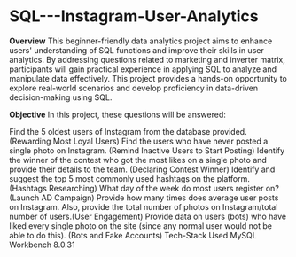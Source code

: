 # SQL---Instagram-User-Analytics

**Overview**
This beginner-friendly data analytics project aims to enhance users' understanding of SQL functions and improve their skills in user analytics. By addressing questions related to marketing and inverter matrix, participants will gain practical experience in applying SQL to analyze and manipulate data effectively. This project provides a hands-on opportunity to explore real-world scenarios and develop proficiency in data-driven decision-making using SQL.

**Objective**
In this project, these questions will be answered:

Find the 5 oldest users of Instagram from the database provided. (Rewarding Most Loyal Users)
Find the users who have never posted a single photo on Instagram. (Remind Inactive Users to Start Posting)
Identify the winner of the contest who got the most likes on a single photo and provide their details to the team. (Declaring Contest Winner)
Identify and suggest the top 5 most commonly used hashtags on the platform. (Hashtags Researching)
What day of the week do most users register on? (Launch AD Campaign)
Provide how many times does average user posts on Instagram. Also, provide the total number of photos on Instagram/total number of users.(User Engagement)
Provide data on users (bots) who have liked every single photo on the site (since any normal user would not be able to do this). (Bots and Fake Accounts)
Tech-Stack Used
MySQL Workbench 8.0.31

